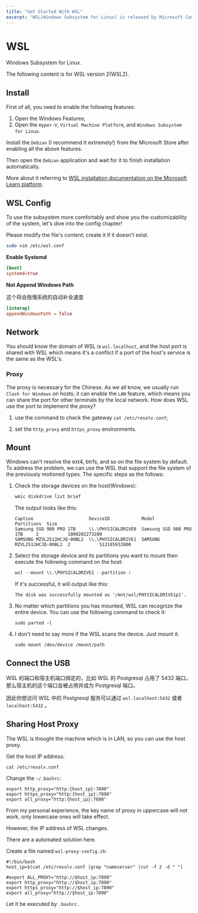 ```yaml
---
title: "Get Started With WSL"
excerpt: "WSL(Windows Subsystem for Linux) is released by Microsoft Company. It provides a possibility of using the POSIX operation method in Windows."
---
```


# WSL

Windows Subsystem for Linux.

The following content is for WSL version 2(WSL2).

## Install

First of all, you need to enable the following features:

1. Open the Windows Features;
2. Open the `Hyper-V`, `Virtual Machine Platform`, and `Windows Subsystem for Linux`.

Install the `Debian` (I recommend it extremely!) from the Microsoft Store after enabling all the above features.

Then open the `Debian` application and wait for it to finish installation automatically.

More about it referring to [WSL installation documentation on the Microsoft Learn platform](https://learn.microsoft.com/zh-cn/windows/wsl/install).

## WSL Config

To use the subsystem more comfortably and show you the customizability of the system, let's dive into the config chapter!

Please modify the file's content; create it if it doesn't exist.  

```sh
sudo vim /etc/wsl.conf
```
**Enable Systemd**

```conf
[boot]
systemd=true
```

**Not Append Windows Path**

这个将会拖慢系统的自动补全速度

```conf
[interop]
appendWindowsPath = false
```

## Network

You should know the domain of WSL is `wsl.localhost`, and the host port is shared with WSL which means it's a conflict if a port of the host's service is the same as the WSL's. 

### Proxy

The proxy is necessary for the Chinese. As we all know, we usually run `Clash for Windows` on hosts; it can enable the `LAN` feature, which means you can share the port for other terminals by the local network. How does WSL use the port to implement the proxy?

1. use the command to check the gateway `cat /etc/resolv.conf`;

2. set the `http_proxy` and `https_proxy` environments.

## Mount

Windows can't resolve the ext4, btrfs, and so on the file system by default. To address the problem, we can use the WSL that support the file system of the previously motioned types. The specific steps as the follows:

1. Check the storage devices on the host(Windows):

   ```powershell
   wmic diskdrive list brief
   ```

   The output looks like this:

   ```
   Caption                     DeviceID            Model                       Partitions  Size
   Samsung SSD 980 PRO 1TB     \\.\PHYSICALDRIVE0  Samsung SSD 980 PRO 1TB     2           1000202273280
   SAMSUNG MZVL2512HCJQ-00BL2  \\.\PHYSICALDRIVE1  SAMSUNG MZVL2512HCJQ-00BL2  2           512105932800
   ```

2. Select the storage device and its partitions you want to mount then execute the following command on the host:

   ```powershell
   wsl --mount \\.\PHYSICALDRIVE1 --partition 1
   ```

   If it's successful, it will output like this:

   ```
   The disk was successfully mounted as '/mnt/wsl/PHYSICALDRIVE1p1'.
   ```

3. No matter which partitions you has mounted, WSL can recognize the entire device. You can use the following command to check it:

   ```
   sudo parted -l
   ```

4. I don't need to say more if the WSL scans the device. Just mount it.

   ```
   sudo mount /dev/device /mount/path
   ```

    

## Connect the USB

WSL 的端口和宿主机端口绑定的，比如 WSL 的 Postgresql 占用了 5432 端口，那么宿主机的这个端口会被占用并成为 Postgresql 端口。

因此你想访问 WSL 中的 Postgresql 服务可以通过 `wsl.localhost:5432` 或者 `localhost:5432` 。

## Sharing Host Proxy

The WSL is thought the machine which is in LAN, so you can use the host proxy.

Get the host IP address:

```
cat /etc/resolv.conf
```

Change the `~/.bashrc`:

```
export http_proxy="http:{host_ip}:7890"
export https_proxy="http:{host_ip}:7890"
export all_proxy="http:{host_ip}:7890"
```

From my personal experience, the key name of proxy in uppercase will not work, only lowercase ones will take effect.

However, the IP address of WSL changes.

There are a automated solution here.

Create a file named `wsl-proxy-config.sh`:

```shell
#!/bin/bash
host_ip=$(cat /etc/resolv.conf |grep "nameserver" |cut -f 2 -d " ")

#export ALL_PROXY="http://$host_ip:7890"
export http_proxy="http://$host_ip:7890"
export https_proxy="http://$host_ip:7890"
export all_proxy="http://$host_ip:7890"
```

Let it be executed by `.bashrc`.
